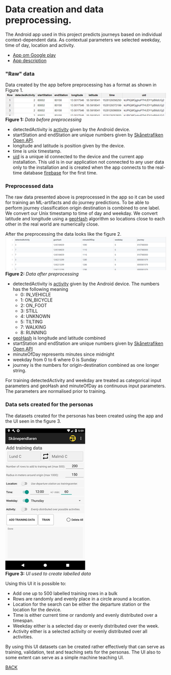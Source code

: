 # Data creation and data preprocessing.
The Android app used in this project predicts journeys based on individual context-dependent data. As contextual parameters we selected weekday, time of day, location and activity.
* [App om Google play](https://play.google.com/store/apps/details?id=se.k3larra.alvebuss&hl=sv)
* [App description](https://skanependlaren.firebaseapp.com/)

### "Raw" data
Data created by the app before preprocessing has a format as shown in Figure 1.
![](../images/bqdata.png)
**Figure 1:** *Data before preprocessing*
* detectedActivity is [activity](https://developers.google.com/android/reference/com/google/android/gms/location/DetectedActivity) given by the Android device.
* startStation and endStation are unique numbers given by [Skånetrafiken Open API](http://labs.skanetrafiken.se/api.asp).
* longitude and latitude is position given by the device.
* time is unix timestamp.
* [uid](https://firebase.google.com/docs/auth/android/anonymous-auth) is a unique id connected to the device and the current app installation. This uid is in our application not connected to any user data only to the installation and is created when the app connects to the real-time database [firebase](https://firebase.google.com/) for the first time.

### Preprocessed data
The raw data presented above is preprocessed in the app so it can be used for training an ML-artifacts and do journey predictions. To be able to perform journey classification origin destination is combined to one label. We convert our Unix timestamp to time of day and weekday. We convert latitude and longitude using a [geoHash](https://en.wikipedia.org/wiki/Geohash) algorithm so locations close to each other in the real world are numerically close.

After the preprocessing the data looks like the figure 2.
![](../images/preprocessed_data.png)
**Figure 2:** *Data after preprocessing*
* detectedActivity is [activity](https://developers.google.com/android/reference/com/google/android/gms/location/DetectedActivity) given by the Android device. The numbers has the following meaning
  * 0: IN_VEHICLE
  * 1: ON_BICYCLE
  * 2: ON_FOOT
  * 3: STILL
  * 4: UNKNOWN
  * 5: TILTING
  * 7: WALKING
  * 8: RUNNING
* [geoHash](ttps://en.wikipedia.org/wiki/Geohash) is longitude and latitude combined
* startStation and endStation are unique numbers given by [Skånetrafiken Open API](http://labs.skanetrafiken.se/api.asp)
* minuteOfDay represents minutes since midnight
* weekday from 0 to 6 where 0 is Sunday
* journey is the numbers for origin-destination combined as one longer string.

For training detectedActivity and weekday are treated as categorical input parameters and geoHash and minuteOfDay as continuous input parameters. The parameters are normalised prior to training.<!--Kolla om detta gäller cat pars-->

### Data sets created for the personas
The datasets created for the personas has been created using the app and the UI seen in the figure 3.

![](../images/trainingdatasmall.png)<br>
**Figure 3:** *UI used to create labelled data*

Using this UI it is possible to:
* Add one up to 500 labelled training rows in a bulk
* Rows are randomly and evenly place in a circle around a location.
* Location for the search can be either the departure station or the location for the device.
* Time is either current time or randomly and evenly distributed over a timespan.
* Weekday either is a selected day or evenly distributed over the week.
* Activity either is a selected activity or evenly distributed over all activities.

By using this UI datasets can be created rather effectively that can serve as training, validation, test and teaching sets for the personas. The UI also to some extent can serve as a simple machine teaching UI.

[BACK](../README.md)
